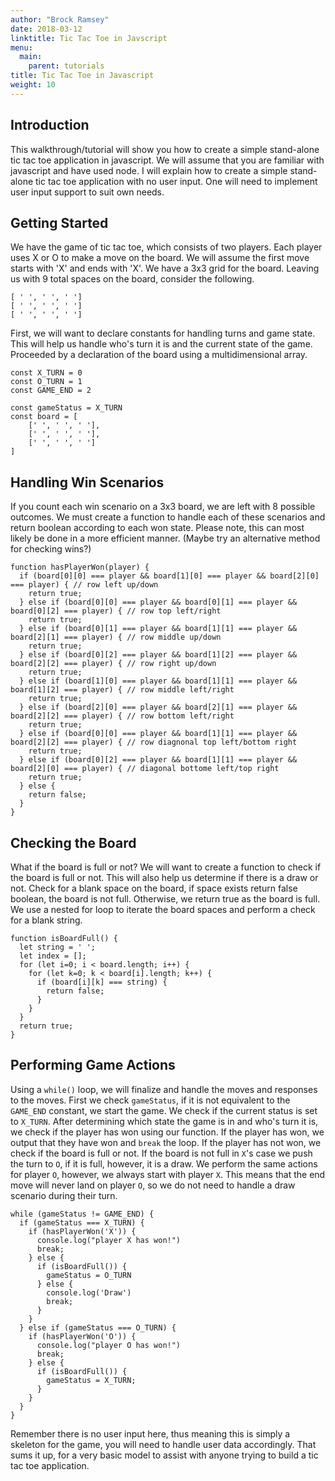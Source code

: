 ```yaml
---
author: "Brock Ramsey"
date: 2018-03-12
linktitle: Tic Tac Toe in Javscript
menu:
  main:
    parent: tutorials
title: Tic Tac Toe in Javascript
weight: 10
---
```



## Introduction
This walkthrough/tutorial will show you how to create a simple stand-alone tic tac toe application in javascript. We will assume that you are familiar with javascript and have used node.
I will explain how to create a simple stand-alone tic tac toe application with no user input. One will need to implement user input support to suit own needs.
## Getting Started
We have the game of tic tac toe, which consists of two players. Each player uses X or O to make a move on the board. We will assume the first move starts with 'X' and ends with 'X'. We have a 3x3 grid for the board. Leaving us with 9 total spaces on the board, consider the following.

```
[ ' ', ' ', ' ']
[ ' ', ' ', ' ']
[ ' ', ' ', ' ']
```
First, we will want to declare constants for handling turns and game state. This will help us handle who's turn it is and the current state of the game.  Proceeded by a declaration of the board using a multidimensional array.
```
const X_TURN = 0
const O_TURN = 1
const GAME_END = 2

const gameStatus = X_TURN
const board = [
    [' ', ' ', ' '],
    [' ', ' ', ' '],
    [' ', ' ', ' ']
]
```
## Handling Win Scenarios
If you count each win scenario on a 3x3 board, we are left with 8 possible outcomes. We must create a function to handle each of these scenarios and return boolean according to each won state. Please note, this can most likely be done in a more efficient manner. (Maybe try an alternative method for checking wins?)

```
function hasPlayerWon(player) {
  if (board[0][0] === player && board[1][0] === player && board[2][0] === player) { // row left up/down
    return true;
  } else if (board[0][0] === player && board[0][1] === player && board[0][2] === player) { // row top left/right
    return true;
  } else if (board[0][1] === player && board[1][1] === player && board[2][1] === player) { // row middle up/down
    return true;
  } else if (board[0][2] === player && board[1][2] === player && board[2][2] === player) { // row right up/down
    return true;
  } else if (board[1][0] === player && board[1][1] === player && board[1][2] === player) { // row middle left/right
    return true;
  } else if (board[2][0] === player && board[2][1] === player && board[2][2] === player) { // row bottom left/right
    return true;
  } else if (board[0][0] === player && board[1][1] === player && board[2][2] === player) { // row diagnonal top left/bottom right
    return true;
  } else if (board[0][2] === player && board[1][1] === player && board[2][0] === player) { // diagonal bottome left/top right
    return true;
  } else {
    return false;
  }
}
```
## Checking the Board
What if the board is full or not? We will want to create a function to check if the board is full or not. This will also help us determine if there is a draw or not. Check for a blank space on the board, if space exists return false boolean, the board is not full. Otherwise, we return true as the board is full.
We use a nested for loop to iterate the board spaces and perform a check for a blank string.
```
function isBoardFull() {
  let string = ' ';
  let index = [];
  for (let i=0; i < board.length; i++) {
    for (let k=0; k < board[i].length; k++) {
      if (board[i][k] === string) {
        return false;
      }
    }
  }
  return true;
}
```
## Performing Game Actions
Using a `while()` loop, we will finalize and handle the moves and responses to the moves. First we check `gameStatus`, if it is not equivalent to the `GAME_END` constant, we start the game. We check if the current status is set to `X_TURN`. After determining which state the game is in and who's turn it is, we check if the player has won using our function. If the player has won, we output that they have won and ``break`` the loop. If the player has not won, we check if the board is full or not. If the board is not full in `X`'s case we push the turn to `O`, if it is full, however, it is a draw. We perform the same actions for player `O`, however, we always start with player `X`. This means that the end move will never land on player `O`, so we do not need to handle a draw scenario during their turn. 
```
while (gameStatus != GAME_END) {
  if (gameStatus === X_TURN) {
    if (hasPlayerWon('X')) {
      console.log("player X has won!")
      break;
    } else {
      if (isBoardFull()) {
        gameStatus = O_TURN
      } else {
        console.log('Draw')
        break;
      }
    }
  } else if (gameStatus === O_TURN) {
    if (hasPlayerWon('O')) {
      console.log("player O has won!")
      break;
    } else {
      if (isBoardFull()) {
        gameStatus = X_TURN;
      }
    }
  }
}
```
Remember there is no user input here, thus meaning this is simply a skeleton for the game, you will need to handle user data accordingly. That sums it up, for a very basic model to assist with anyone trying to build a tic tac toe application.
